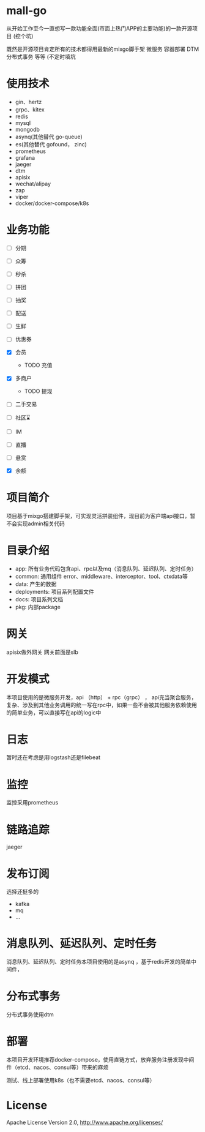 # mall-go

从开始工作至今一直想写一款功能全面(市面上热门APP的主要功能)的一款开源项目 (挖个坑)

既然是开源项目肯定所有的技术都得用最新的mixgo脚手架 微服务 容器部署 DTM分布式事务 等等 (不定时填坑
# 使用技术
- gin、hertz
- grpc、kitex
- redis
- mysql
- mongodb
- asynq(其他替代 go-queue)
- es(其他替代 gofound， zinc)
- prometheus
- grafana
- jaeger
- dtm
- apisix
- wechat/alipay
- zap
- viper
- docker/docker-compose/k8s

# 业务功能
- [ ] 分期
- [ ] 众筹
- [ ] 秒杀
- [ ] 拼团
- [ ] 抽奖
- [ ] 配送
- [ ] 生鲜
- [ ] 优惠券
- [x] 会员
  - TODO 充值
- [x] 多商户
  - TODO 提现
- [ ] 二手交易
- [ ] 社区⌛
- [ ] IM
- [ ] 直播
- [ ] 悬赏
- [x] 余额


# 项目简介
项目基于mixgo搭建脚手架，可实现灵活拼装组件，现目前为客户端api接口，暂不会实现admin相关代码

# 目录介绍

- app:  所有业务代码包含api、rpc以及mq（消息队列、延迟队列、定时任务）
- common: 通用组件 error、middleware、interceptor、tool、ctxdata等
- data: 产生的数据
- deployments: 项目系列配置文件
- docs: 项目系列文档
- pkg: 内部package

# 网关
apisix做外网关 网关前面是slb

# 开发模式
本项目使用的是微服务开发，api （http） + rpc（grpc） ， api充当聚合服务，复杂、涉及到其他业务调用的统一写在rpc中，如果一些不会被其他服务依赖使用的简单业务，可以直接写在api的logic中
# 日志
暂时还在考虑是用logstash还是filebeat
# 监控
监控采用prometheus
# 链路追踪
jaeger
# 发布订阅
选择还挺多的 
- kafka 
- mq
- ...
# 消息队列、延迟队列、定时任务
消息队列、延迟队列、定时任务本项目使用的是asynq ，基于redis开发的简单中间件，
# 分布式事务
分布式事务使用dtm
# 部署
本项目开发环境推荐docker-compose，使用直链方式，放弃服务注册发现中间件（etcd、nacos、consul等）带来的麻烦

测试、线上部署使用k8s（也不需要etcd、nacos、consul等）
# License
Apache License Version 2.0, http://www.apache.org/licenses/